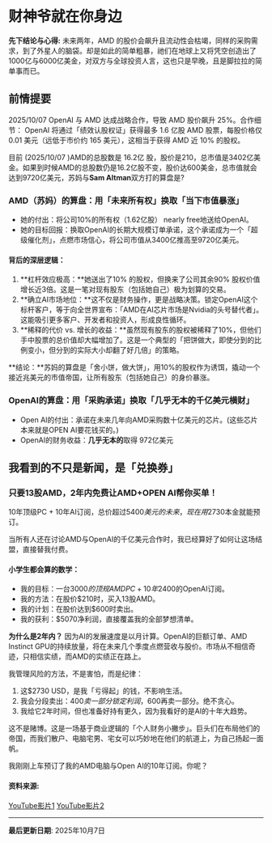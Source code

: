 # 财神爷就在你身边

**先下结论与心得:** 未来两年，AMD 的股价会飙升且流动性会枯竭，同样的采购需求，到了外星人的脑袋。却是如此的简单粗暴，祂们在地球上又将凭空创造出了1000亿与6000亿美金，对双方与全球投资人言，这也只是早晚，且是脚拉拉的简单事而已。

## 前情提要

2025/10/07 OpenAI 与 AMD 达成战略合作，导致 AMD 股价飙升 25%。合作细节： OpenAI 将通过「绩效认股权证」获得最多 1.6 亿股 AMD 股票，每股价格仅 0.01 美元（远低于市价约 165 美元），这相当于获得 AMD 近 10% 的股权。

目前 (2025/10/07 )AMD的总股数是 16.2亿 股，股价是210，总市值是3402亿美金。如果到时候AMD的总股数仍是16.2亿股不变，股价达600美金，总市值就会达到9720亿美元，苏妈与**Sam Altman**双方打的算盘是?

### AMD（苏妈）的算盘：用「未来所有权」换取「当下市值暴涨」

- 她的付出：将公司10%的所有权（1.62亿股） nearly free地送给OpenAI。
- 她的目标回报：换取OpenAI的长期大规模订单承诺，这个承诺成为一个「超级催化剂」，点燃市场信心，将公司市值从3400亿推高至9720亿美元。

#### 背后的深层逻辑：

1. **杠杆效应极高：**她送出了10% 的股权，但换来了公司其余90% 股权价值增长近3倍。这是一笔对现有股东（包括她自己）极为划算的交易。
2. **确立AI市场地位：**这不仅是财务操作，更是战略决策。锁定OpenAI这个标杆客户，等于向全世界宣布：「AMD在AI芯片市场是Nvidia的头号替代者」。这能吸引更多客户、开发者和投资人，形成良性循环。
3. **稀释的代价 vs. 增长的收益：**虽然现有股东的股权被稀释了10%，但他们手中股票的总价值却大幅增加了。这是一个典型的「把饼做大，即使分到的比例变小，但分到的实际大小却翻了好几倍」的策略。

**结论：**苏妈的算盘是「舍小饼，做大饼」，用10%的股权作为诱饵，撬动一个接近兆美元的市值帝国，让所有股东（包括她自己）的身价暴涨。

### OpenAI的算盘：用「采购承诺」换取「几乎无本的千亿美元横财」

- Open AI的付出：承诺在未来几年向AMD采购数十亿美元的芯片。(这些芯片本来就是OPEN AI要花钱买的。)
- OpenAI的财务收益：**几乎无本的**取得 972亿美元

## 我看到的不只是新闻，是「兑换券」

### 只要13股AMD，2年内免费让AMD+OPEN AI帮你买单！

10年顶级PC + 10年AI订阅，总价超过$5400美元的未来，现在用$2730本金就能预订。

当所有人还在讨论AMD与OpenAI的千亿美元合作时，我已经算好了如何让这场结盟，直接替我付费。

#### 小学生都会算的数学：

- 我的目标：一台$3000的顶规AMD PC + 10年$2400的OpenAI订阅。
- 我的方法：在股价$210时，买入13股AMD。
- 我的计划：在股价达到$600时卖出。
- 我的获利：$5070净利润，直接覆盖我的全部梦想清单。

**为什么是2年内？**
因为AI的发展速度是以月计算。OpenAI的巨额订单、AMD Instinct GPU的持续放量，将在未来几个季度点燃营收与股价。市场从不相信奇迹，只相信实绩，而AMD的实绩正在路上。

我管理风险的方法，不是害怕，而是纪律：

1. 这$2730 USD，是我「亏得起」的钱，不影响生活。
2. 我会分段卖出：$400卖一部分锁定利润，$600再卖一部分。绝不贪心。
3. 我给它2年时间，但也准备好持有更久，因为我看好的是AI的十年大趋势。

这不是赌博。这是一场基于商业逻辑的「个人财务小撇步」。巨头们在布局他们的帝国，而我们散户、电脑宅男、宅女可以巧妙地在他们的航道上，为自己扬起一面帆。

我刚刚上车预订了我的AMD电脑与Open AI的10年订阅。你呢？

#### 资料来源:

[YouTube影片1](https://www.youtube.com/watch?v=xPdAcoGyZ98)
[YouTube影片2](https://www.youtube.com/watch?v=U0mYqcXd8Nc)

---
**最后更新日期**: 2025年10月7日